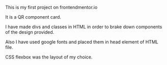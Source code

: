 This is my first project on frontendmentor.io

It is a QR component card.

I have made divs and classes in HTML in order to brake down components of the design provided.

Also I have used google fonts and placed them in head element of HTML file.

CSS flexbox was the layout of my choice.



